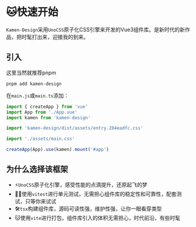 # 🐱快速开始
`Kamen-Design`采用`UnoCSS`原子化CSS引擎来开发的Vue3组件库。是新时代的新作品，把时髦打出来，迎接我的到来。
## 引入
这里当然就推荐pnpm
```shell
pnpm add kamen-design
```
在`main.js`或`main.ts`添加：
```js
import { createApp } from 'vue'
import App from './App.vue'
import kamen from 'kamen-design'

import 'kamen-design/dist/assets/entry.284eadfc.css'

import './assets/main.css'

createApp(App).use(kamen).mount('#app')
```


## 为什么选择该框架
- ⚡`UnoCSS`原子化引擎，感受性能的点滴提升，还原起飞的梦
- 😶‍🌫️使用`vitest`进行单元测试，无需担心组件库的稳定性和可靠性，配套测试，只等你来试试
- 🛠️`tsx`构建组件库，源码可读性强，维护性强，让你一眼看穿类型
- 😽使用`vite`进行打包，组件库引入的体积无需担心，时代前沿，有些时髦